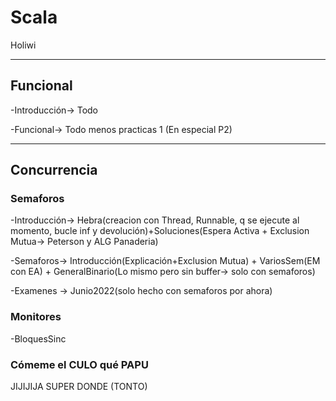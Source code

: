 # Scala
Holiwi

---
## Funcional
-Introducción-> Todo
 
-Funcional-> Todo menos practicas 1 (En especial P2)

---
## Concurrencia
### Semaforos
-Introducción-> Hebra(creacion con Thread, Runnable, q se ejecute al momento, bucle inf y devolución)+Soluciones(Espera Activa + Exclusion Mutua-> Peterson y ALG Panaderia)

-Semaforos-> Introducción(Explicación+Exclusion Mutua) + VariosSem(EM con EA) + GeneralBinario(Lo mismo pero sin buffer-> solo con semaforos)

-Examenes -> Junio2022(solo hecho con semaforos por ahora)

### Monitores
-BloquesSinc
### Cómeme el CULO qué PAPU
JIJIJIJA SUPER DONDE (TONTO)
